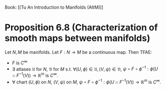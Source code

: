 Book: [[Tu An Introduction to Manifolds (AItM)]]
# Proposition 6.8 (Characterization of smooth maps between manifolds)
Let $N,M$ be manifolds.
Let $F:N\to M$ be a continuous map.
Then TFAE:
- $F$ is $C^{\infty}$
- $\exists$ atlases $\mathfrak{U}$ for $N$, $\mathfrak{V}$ for $M$ s.t. $\forall(U,\phi)\in \mathfrak{U},(V,\psi)\in \mathfrak{V}$, $\psi \circ F\circ \phi ^{-1}:\phi(U\cap F^{-1}(V))\to \mathbb{R}^{m}$ is $C^{\infty}$.
- $\forall$ chart $(U,\phi)$ on $N$, $(V,\psi)$ on $M$, $\psi \circ F\circ \phi ^{-1}:\phi(U\cap F^{-1}(V))\to \mathbb{R}^{m}$ is $C^{\infty}$.